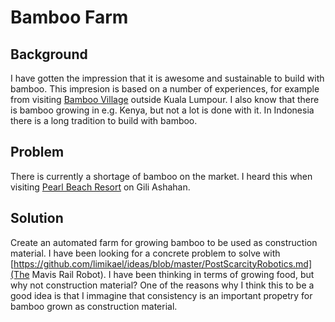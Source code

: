 # Bamboo Farm

## Background

I have gotten the impression that it is awesome and sustainable to build with bamboo. This impresion is based on a number
of experiences, for example from visiting [Bamboo Village](http://bamboo-village.blogspot.co.id/) outside Kuala Lumpour.
I also know that there is bamboo growing in e.g. Kenya, but not a lot is done with it. In Indonesia there is a long
tradition to build with bamboo.

## Problem
There is currently a shortage of bamboo on the market. I heard this when visiting
[Pearl Beach Resort](http://pearlbeach-resort.com/) on Gili Ashahan.

## Solution
Create an automated farm for growing bamboo to be used as construction material. I have been looking for a concrete problem
to solve with [https://github.com/limikael/ideas/blob/master/PostScarcityRobotics.md](The Mavis Rail Robot). I have been
thinking in terms of growing food, but why not construction material? One of the reasons why I think this to be
a good idea is that I immagine that consistency is an important propetry for bamboo grown as construction material.

